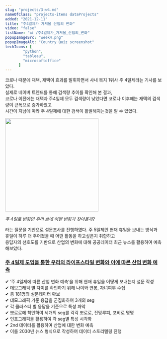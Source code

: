 ```yaml
---
slug: "projects/3-w4.md"
nameOfClass: "projects-items dataProjects"
added: "2021-12-11"
title: "주4일제가 가져올 산업의 변화"
video: "false"
listName: "📊 /주4일제가_가져올_산업의_변화"
popupImageSrc: "week4.png"
popupImageAlt: "Country Quiz screenshot"
techIcons: [
        "python",
        "tableau",
        "microsoftoffice"
      ]
---
```


코로나 때문에 재택, 재택이 효과를 발휘하면서 사내 복지 1위사 주 4일제라는 기사를 보았다.  
실제로 네이버 트렌드를 통해 검색량 추이를 확인해 본 결과,   
코로나 이전에는 재택과 주4일제 모두 검색량이 낮았다면 코로나 이후에는 재택의 검색량이 큰폭으로 증가하였고  
시간이 지남에 따라 주 4일제에 대한 검색이 활발해지는것을 알 수 있었다. 
  
<div style="display:inline-block;vertical-align:top;">
    <img src="https://boysbeanxious22.netlify.app/naver_trend.png" height="300px" style="vertical-align:middle;">
</div>
  
_주 4일로 변화면 우리 삶에 어떤 변화가 찾아올까?_  
  
라는 질문을 기반으로 설문조사를 진행하였다. 주 5일제인 현재 휴일을 보내는 방식과 휴일이 하루 더 주어졌을 때 어떤 활동을 하고싶은지 취합하고  
응답자의 선호도를 기반으로 산업의 변화에 대해 공공데이터 최근 뉴스를 활용하여 예측해보았다.


### [주 4일제 도입을 통한 우리의 라이프스타일 변화와 이에 따른 산업 변화 예측](https://drive.google.com/file/d/1b3BNdmR3LS7qOhhtCT2wDhLhK9RlfMCN/view?usp=share_link)
✔︎ ‘주 4일제에 따른 산업 변화 예측’을 위해 현재 휴일을 어떻게 보내는지 설문 작성  
✔︎ 데모그래픽 별 차이를 확인하기 위해 나이와 연봉, 자녀여부 수집  
✔︎ 총 181명의 설문데이터 확보  
✔︎ 데모그래픽 기준 응답을 군집화하여 3개의 seg  
✔︎ 각 클러스터 별 응답을 기준으로 특성 파악   
✔︎ 뽀로로에 착안하여 세개의 seg를 각각 뽀로로, 잔망루피, 포비로 명명   
✔︎ 인포그래픽을 활용하여 각 seg별 특성 시각화  
✔︎ 2nd 데이터를 활용하여 산업에 대한 변화 예측  
✔︎ 이를 2030년 뉴스 형식으로 작성하여 데이터 스토리텔링 진행   
   
